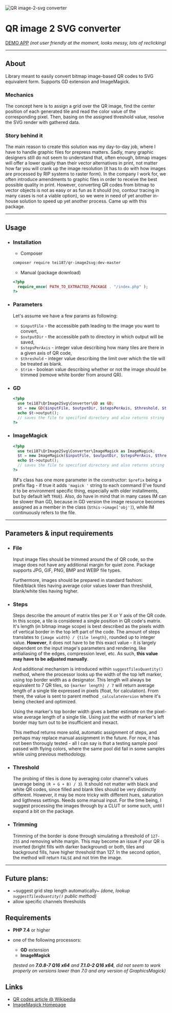 ![QR image-2-svg converter](https://repository-images.githubusercontent.com/457393906/2829ff00-7eb6-45f5-871f-be9eec7e0576)

# **QR image 2 SVG converter**

[DEMO APP](https://qrgen.xowergs.wirt16.bhlink.pl) *(not user friendly at the moment, looks messy, lots of reclicking)*

---

## **About**
Library meant to easily convert bitmap image-based QR codes to SVG equivalent form. Supports GD extension and ImageMagick.

### **Mechanics**
The concept here is to assign a grid over the QR image, find the center position of each generated tile and read the color value of the corresponding pixel. Then, basing on the assigned threshold value, resolve the SVG render with gathered data.

### **Story behind it**
The main reason to create this solution was my day-to-day job, where I have to handle graphic files for prepress matters. Sadly, many graphic designers still do not seem to understand that, often enough, bitmap images will offer a lower quality than their vector alternatives in print, not matter how far you will crank up the image resolution (it has to do with how images are processed by RIP systems to raster form). In the company I work for, we often introduce amendments to graphic files in order to receive the best possible quality in print. However, converting QR codes from bitmap to vector objects is not as easy or as fun as it should (no, contour tracing in many cases is not a viable option), so we were in need of yet another in-house solution to speed up yet another process. Came up with this package.

---

## **Usage**

* ### **Installation**
  * Composer
  ```sh
  composer require tei187/qr-image2svg:dev-master
  ```
  * Manual (package download)
  ```php
  <?php
    require_once( PATH_TO_EXTRACTED_PACKAGE . "/index.php" );
  ?>
  ```

* ### **Parameters**
  Let's assume we have a few params as following:
  * `$inputFile` - the accessible path leading to the image you want to convert,
  * `$outputDir` - the accessible path to directory in which output will be saved,
  * `$stepsPerAxis` - integer value describing how many tiles are there in a given axis of QR code,
  * `$threshold` - integer value describing the limit over which the tile will be treated as blank.
  * `$trim` - boolean value describing whether or not the image should be trimmed (remove white border from around QR).

* ### **GD**
  ```php
  <?php
    use tei187\QrImage2Svg\Converter\GD as GD;
    $t = new GD($inputFile, $outputDir, $stepsPerAxis, $threshold, $trim);
    echo $t->output();
    // saves the file to specified directory and also returns string with SVG.
  ?>
  ```
* ### **ImageMagick**
  ```php
  <?php
    use tei187\QrImage2Svg\Converter\ImageMagick as ImageMagick;
    $t = new ImageMagick($inputFile, $outputDir, $stepsPerAxis, $threshold, $trim, $prefix);
    echo $t->output();
    // saves the file to specified directory and also returns string with SVG.
  ?>
  ```
  IM's class has one more parameter in the constructor: `$prefix` being a prefix flag - if true it adds `'magick '` string to each command (I've found it to be environment specific thing, especially with older installments, but by default left `TRUE`). Also, do have in mind that in many cases IM can be slower than GD, because in GD version the image resource becomes assigned as a member in the class (`$this->image['obj']`), while IM continuously refers to the file.

---

## **Parameters & input requirements**
* ### **File**

  Input image files should be trimmed around the of QR code, so the image does not have any additional margin for quiet zone. Package supports JPG, GIF, PNG, BMP and WEBP file types.
  
  Furthermore, images should be prepared in standard fashion: filled/black tiles having average color values lower than threshold, blank/white tiles having higher.

* ### **Steps**

  Steps describe the amount of matrix tiles per X or Y axis of the QR code. In this scope, a tile is considered a single position in QR code's matrix. It's length (in bitmap image scope) is best described as the pixels width of vertical border in the top left part of the code. The amount of steps translates to `{image width} / {tile length}`, rounded up to integer value. **However**, it does not have to be this exact value - it is largely dependent on the input image's parameters and rendering, like antialiasing of the edges, compression level, etc. As such, **this value may have to be adjusted manually**.

  And additional mechanism is introduced within `suggestTilesQuantity()` method, where the processor looks up the width of the top left marker, using top border width as a designator. This length will always be equivalent to 7 QR tiles, so `{marker length} / 7` will return average length of a single tile expressed in pixels (float, for calculation). From there, the value is sent to parent method `_calculateVersion` where it's being checked and optimized.

  Using the marker's top border width gives a better estimate on the pixel-wise average length of a single tile. Using just the width of marker's left border may turn out to be insufficient and inexact.

  This method returns more solid, automatic assignment of steps, and perhaps may replace manual assignment in the future. For now, it has not been thorougly tested - all I can say is that a testing sample pool passed with flying colors, where the same pool did fail in some samples while using previous methodology.

* ### **Threshold**

  The probing of tiles is done by averaging color channel's values (average being `(R + G + B) / 3`). It should not matter with black and white QR codes, since filled and blank tiles should be very distinctly different. However, it may be more tricky with different hues, saturation and ligthness settings. Needs some manual input. For the time being, I suggest processing the images through by a CLUT or some such, until I expand a bit on the package.

* ### **Trimming**

  Trimming of the border is done through simulating a threshold of `127-255` and removing white margin. This may become an issue if your QR is inverted (bright fills with darker background) or both, tiles and background fills, have higher threshold than 127. In the second option, the method will return `FALSE` and not trim the image.

---

## **Future plans:**
* ~suggest grid step length automatically~ *(done, lookup `suggestTilesQuantity()` public method)*
* allow specific channels thresholds

## **Requirements**
* **PHP 7.4** or higher
* one of the following processors:
  * **GD** extension
  * **ImageMagick** 
  
  *(tested on **7.0.8-7 Q16 x64** and **7.1.0-2 Q16 x64**, did not seem to work properly on versions lower than 7.0 and any version of GraphicsMagick)*

## **Links**
* [QR codes article @ Wikipedia](https://en.wikipedia.org/wiki/QR_code)
* [ImageMagick Homepage](https://imagemagick.org/)
